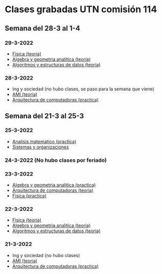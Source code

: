 # Clases grabadas UTN comisión 114

## Semana del 28-3 al 1-4

### 29-3-2022
* [Fisica (teoria)](https://youtu.be/PerSZ6mUvYg)
* [Algebra y geometria analitica (teoria)](https://youtu.be/kLWmnRm4hxg)
* [Algoritmos y estructuras de datos (teoria)](https://youtu.be/9hDk63AH_6I)

### 28-3-2022
* Ing y sociedad (no hubo clases, se paso para la semana que viene)
* [AMI (teoria)](https://youtu.be/5hUb1mA7nFk)
* [Arquitectura de computadoras (practica)](https://youtu.be/62lWCjIj62o)

## Semana del 21-3 al 25-3

### 25-3-2022
* [Analisis matematico (practica)](https://youtu.be/4JzWrogQ3ZA)
* [Sistemas y organizaciones](https://youtu.be/UqoOzeC_y1A)

### 24-3-2022 (No hubo clases por feriado)

### 23-3-2022
* [Algebra y geometria analitica (practica)](https://youtu.be/94xNmbmpXQw)
* [Arquitectura de computadoras (teoria)](https://youtu.be/O86nkgya1-4)
* [Fisica (practica)](https://youtu.be/PxHOVux2oAY)

### 22-3-2022
* [Fisica (teoria)](https://youtu.be/au-vE9z4tkw)
* [Algebra y geometria analitica (teoria)](https://youtu.be/843woJIE5kM)
* [Algoritmos y estructuras de datos (teoria)](https://youtu.be/2SlFpIvvZUM)

### 21-3-2022
* Ing y sociedad (no hubo clases)
* [AMI (teoria)](https://youtu.be/l72hbH1X3uM)
* [Arquitectura de computadoras (practica)](https://youtu.be/A5INKY2o_ps)